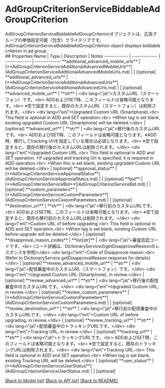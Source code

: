 # AdGroupCriterionServiceBiddableAdGroupCriterion

<div lang=\"ja\">AdGroupCriterionServiceBiddableAdGroupCriterionオブジェクトは、広告グループの単価設定可能（包含）クライテリアです。</div> <div lang=\"en\">AdGroupCriterionServiceBiddableAdGroupCriterion object displays biddable criterion in ad group.</div> 
## Properties
Name | Type | Description | Notes
------------ | ------------- | ------------- | -------------
**additional_advanced_mobile_urls** | [**AdGroupCriterionServiceAdditionalAdvancedMobileUrls**](AdGroupCriterionServiceAdditionalAdvancedMobileUrls.md) |  | [optional] 
**additional_advanced_urls** | [**AdGroupCriterionServiceAdditionalAdvancedUrls**](AdGroupCriterionServiceAdditionalAdvancedUrls.md) |  | [optional] 
**advanced_mobile_url** | **str** | &lt;div lang&#x3D;\&quot;ja\&quot;&gt;カスタムURL（スマートフォン）です。&lt;br&gt; ADDおよびSET時、このフィールドは省略可能となります。&lt;br&gt; ※空で設定すると、既存のカスタムURL（スマートフォン）は削除されます。&lt;/div&gt; &lt;div lang&#x3D;\&quot;en\&quot;&gt;Upgraded Custom URL (Smartphone).&lt;br&gt; This field is optional in ADD and SET operation.&lt;br&gt; *When tag is set blank, existing upgraded Custom URL (Smartphone) will be deleted.&lt;/div&gt;  | [optional] 
**advanced_url** | **str** | &lt;div lang&#x3D;\&quot;ja\&quot;&gt;移行後のカスタムURLです。&lt;br&gt; ADDおよびSET時、このフィールドは省略可能となります。※ADD時、移行してtracking Urlを指定している場合は必須となります。&lt;br&gt; ※空で設定すると、既存の移行後のカスタムURLは削除されます。&lt;/div&gt; &lt;div lang&#x3D;\&quot;en\&quot;&gt;Upgraded Custom URL.&lt;br&gt; This field is optional in ADD and SET operation. *If upgraded and tracking Url is specified, it is required in ADD operation.&lt;br&gt; *When this is set blank, existing upgraded Custom URL will be deleted.&lt;/div&gt;  | [optional] 
**approval_status** | [**AdGroupCriterionServiceApprovalStatus**](AdGroupCriterionServiceApprovalStatus.md) |  | [optional] 
**bid** | [**AdGroupCriterionServiceBid**](AdGroupCriterionServiceBid.md) |  | [optional] 
**custom_parameters** | [**AdGroupCriterionServiceCustomParameters**](AdGroupCriterionServiceCustomParameters.md) |  | [optional] 
**destination_url** | **str** | &lt;div lang&#x3D;\&quot;ja\&quot;&gt;移行前のカスタムURLです。&lt;br&gt; ADDおよびSET時、このフィールドは省略可能となります。&lt;br&gt; ※空で設定すると、既存の移行前のカスタムURLは削除されます。&lt;/div&gt; &lt;div lang&#x3D;\&quot;en\&quot;&gt;Custom URL of before upgrading.&lt;br&gt; This field is optional in ADD and SET operation.&lt;br&gt; *When tag is set blank, existing Custom URL before upgrade will be deleted.&lt;/div&gt;  | [optional] 
**disapproval_reason_codes** | **list[str]** | &lt;div lang&#x3D;\&quot;ja\&quot;&gt;審査否認コードです。&lt;br&gt; (コード詳細は、DictionaryServiceのgetDisapprovalReasonのレスポンスを参照)&lt;/div&gt; &lt;div lang&#x3D;\&quot;en\&quot;&gt;Code of Disapproval reason.&lt;br&gt; (Refer to DictionaryService getDisapprovalReason response for details)&lt;/div&gt;  | [optional] 
**review_advanced_mobile_url** | **str** | &lt;div lang&#x3D;\&quot;ja\&quot;&gt;配信審査中のカスタムURL（スマートフォン）です。&lt;/div&gt; &lt;div lang&#x3D;\&quot;en\&quot;&gt;Upgraded Custom URL (Smartphone), in review.&lt;/div&gt;  | [optional] 
**review_advanced_url** | **str** | &lt;div lang&#x3D;\&quot;ja\&quot;&gt;移行後の配信審査中のカスタムURLです。&lt;/div&gt; &lt;div lang&#x3D;\&quot;en\&quot;&gt;Upgraded Custom URL, in review.&lt;/div&gt;  | [optional] 
**review_custom_parameters** | [**AdGroupCriterionServiceCustomParameters**](AdGroupCriterionServiceCustomParameters.md) |  | [optional] 
**review_destination_url** | **str** | &lt;div lang&#x3D;\&quot;ja\&quot;&gt;移行前の配信審査中のカスタムURLです。&lt;/div&gt; &lt;div lang&#x3D;\&quot;en\&quot;&gt;Custom URL of before upgrading, in review.&lt;/div&gt;  | [optional] 
**review_tracking_url** | **str** | &lt;div lang&#x3D;\&quot;ja\&quot;&gt;配信審査中のトラッキングURLです。&lt;/div&gt; &lt;div lang&#x3D;\&quot;en\&quot;&gt;Tracking URL, in review.&lt;/div&gt;  | [optional] 
**tracking_url** | **str** | &lt;div lang&#x3D;\&quot;ja\&quot;&gt;トラッキングURLです。&lt;br&gt; ADDおよびSET時、このフィールドは省略可能となります。&lt;br&gt; ※空で設定すると、既存のトラッキングURLは削除されます。&lt;/div&gt; &lt;div lang&#x3D;\&quot;en\&quot;&gt;Tracking URL.&lt;br&gt; This field is optional in ADD and SET operation.&lt;br&gt; *When tag is set blank, existing Tracking URL will be deleted.&lt;/div&gt;  | [optional] 
**user_status** | [**AdGroupCriterionServiceUserStatus**](AdGroupCriterionServiceUserStatus.md) |  | [optional] 

[[Back to Model list]](../README.md#documentation-for-models) [[Back to API list]](../README.md#documentation-for-api-endpoints) [[Back to README]](../README.md)


